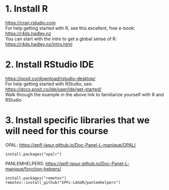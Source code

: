 # 1. Install R
https://cran.rstudio.com  
For help getting started with R, see this excellent, free e-book: https://r4ds.hadley.nz  
You can start with the intro to get a global sense of R: https://r4ds.hadley.nz/intro.html  

# 2. Install RStudio IDE
https://posit.co/download/rstudio-desktop/  
For help getting started with RStudio, see: https://docs.posit.co/ide/user/ide/get-started/  
Walk through the example in the above link to familiarize yourself with R and RStudio  

# 3. Install specific libraries that we will need for this course
OPAL: https://epfl-lasur.github.io/Doc-Panel-L-manique/OPAL/  
```
install.packages("opalr")
```
PANLEMHELPERS: https://epfl-lasur.github.io/Doc-Panel-L-manique/fonction-helpers/  
```
install.packages("remotes")
remotes::install_github("EPFL-LASUR/panlemhelpers")
```